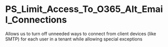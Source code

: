 # PS_Limit_Access_To_O365_Alt_Email_Connections
 Allows us to turn off unneeded ways to connect from client devices (like SMTP) for each user in a tenant while allowing special exceptions

<!-- Purpose:  -->
<!-- INSTALL_COMMAND: curl -o Limit_Access_O365_Connections.ps1 https://github.com/mrdatawolf/PS_Limit_Access_To_O365_Alt_Email_Connections/raw/main/Limit_Access_O365_Connections.ps1 -->
<!-- RUN_COMMAND: Limit_Access_O365_Connections.ps1 -->